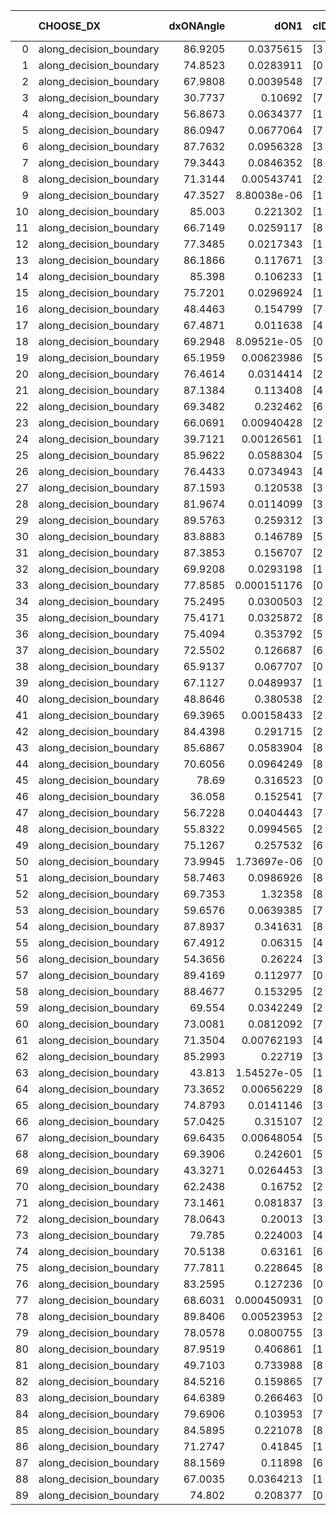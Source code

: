 |    | CHOOSE_DX               |   dxONAngle |        dON1 | cIDON1   |   dON_patch_1 |   nTON |         dON |   dxOFFAngle |       dOFF1 | cIDOFF1   |   dOFF_patch_1 |   nTOFF |        dOFF | SUCCESS   |   nExp |   dual_point_id |   subpoint_time_seconds |   total_execution_time |      logp |         dOFF/dON | Vote dOFF>dON   |
|---:|:------------------------|------------:|------------:|:---------|--------------:|-------:|------------:|-------------:|------------:|:----------|---------------:|--------:|------------:|:----------|-------:|----------------:|------------------------:|-----------------------:|----------:|-----------------:|:----------------|
|  0 | along_decision_boundary |     86.9205 | 0.0375615   | [3 6]    |   0.0375615   |      1 | 0.0375615   |      85.0666 | 0.243676    | [3 6]     |    0.243676    |       1 | 0.243676    | True      |      1 |               5 |                1.34033  |                3.59813 |  0        |      6.4874      | True            |
|  1 | along_decision_boundary |     74.8523 | 0.0283911   | [0 1]    |   0.0283911   |      1 | 0.0283911   |      75.5802 | 0.0298309   | [0 1]     |    0.0298309   |       1 | 0.0298309   | True      |      2 |               6 |                1.6499   |                5.25205 | -0.5      |      1.05071     | True            |
|  2 | along_decision_boundary |     67.9808 | 0.0039548   | [7 9]    |   0.0039548   |      1 | 0.0039548   |      75.3364 | 0.00818928  | [7 9]     |    0.00818928  |       1 | 0.00818928  | True      |      3 |               7 |                0.767378 |                6.02492 | -1        |      2.07072     | True            |
|  3 | along_decision_boundary |     30.7737 | 0.10692     | [7 9]    |   0.10692     |      1 | 0.10692     |      48.3259 | 0.367388    | [7 9]     |    0.367388    |       1 | 0.367388    | True      |      4 |               8 |                2.79837  |                8.82726 | -1.5      |      3.43609     | True            |
|  4 | along_decision_boundary |     56.8673 | 0.0634377   | [1 9]    |   0.0634377   |      1 | 0.0634377   |      86.654  | 0.0692668   | [0 9]     |    0.0692668   |       1 | 0.0692668   | True      |      5 |               9 |                2.02626  |               10.8605  | -2        |      1.09189     | True            |
|  5 | along_decision_boundary |     86.0947 | 0.0677064   | [7 9]    |   0.0677064   |      1 | 0.0677064   |      82.0298 | 0.0193633   | [7 9]     |    0.0193633   |       1 | 0.0193633   | False     |      6 |              16 |                0.989003 |               22.0424  | -2.5      |      0.285989    | False           |
|  6 | along_decision_boundary |     87.7632 | 0.0956328   | [3 4]    |   0.0956328   |      1 | 0.0956328   |      76.053  | 0.042888    | [3 4]     |    0.042888    |       1 | 0.042888    | False     |      7 |              17 |                2.49544  |               24.5448  | -1.33333  |      0.448465    | False           |
|  7 | along_decision_boundary |     79.3443 | 0.0846352   | [8 9]    |   0.0846352   |      1 | 0.0846352   |      78.1712 | 0.160171    | [8 9]     |    0.160171    |       1 | 0.160171    | True      |      8 |              18 |                1.4503   |               26       | -0.642857 |      1.89249     | True            |
|  8 | along_decision_boundary |     71.3144 | 0.00543741  | [2 7]    |   0.00543741  |      1 | 0.00543741  |      88.2177 | 0.244116    | [2 7]     |    0.244116    |       1 | 0.244116    | True      |      9 |              20 |                1.58282  |               29.8246  | -1        |     44.8956      | True            |
|  9 | along_decision_boundary |     47.3527 | 8.80038e-06 | [1 8]    |   8.80038e-06 |      1 | 8.80038e-06 |      70.3795 | 0.275613    | [0 8]     |    0.275613    |       1 | 0.275613    | True      |     10 |              21 |                2.69595  |               32.5246  | -1.38889  |  31318.4         | True            |
| 10 | along_decision_boundary |     85.003  | 0.221302    | [1 4]    |   0.221302    |      1 | 0.221302    |      63.7988 | 0.213389    | [0 4]     |    0.213389    |       1 | 0.213389    | False     |     11 |              22 |                3.30084  |               35.8304  | -1.8      |      0.964241    | False           |
| 11 | along_decision_boundary |     66.7149 | 0.0259117   | [8 9]    |   0.0259117   |      1 | 0.0259117   |      72.1241 | 0.165629    | [8 9]     |    0.165629    |       1 | 0.165629    | True      |     12 |              23 |                1.73082  |               37.5662  | -1.13636  |      6.39205     | True            |
| 12 | along_decision_boundary |     77.3485 | 0.0217343   | [1 9]    |   0.0217343   |      1 | 0.0217343   |      83.2048 | 0.0298071   | [0 9]     |    0.0298071   |       1 | 0.0298071   | True      |     13 |              24 |                0.781461 |               38.3527  | -1.5      |      1.37143     | True            |
| 13 | along_decision_boundary |     86.1866 | 0.117671    | [3 7]    |   0.117671    |      1 | 0.117671    |      66.5724 | 0.275124    | [3 7]     |    0.275124    |       1 | 0.275124    | True      |     14 |              26 |                2.88463  |               41.2723  | -1.88462  |      2.33808     | True            |
| 14 | along_decision_boundary |     85.398  | 0.106233    | [1 9]    |   0.106233    |      1 | 0.106233    |      82.3763 | 0.138641    | [0 9]     |    0.138641    |       1 | 0.138641    | True      |     15 |              27 |                0.734237 |               42.0116  | -2.28571  |      1.30506     | True            |
| 15 | along_decision_boundary |     75.7201 | 0.0296924   | [1 8]    |   0.0296924   |      1 | 0.0296924   |      58.8101 | 0.0500498   | [0 8]     |    0.0500498   |       1 | 0.0500498   | True      |     16 |              28 |                1.98252  |               43.9991  | -2.7      |      1.68561     | True            |
| 16 | along_decision_boundary |     48.4463 | 0.154799    | [7 9]    |   0.154799    |      1 | 0.154799    |      56.2054 | 0.0566146   | [7 9]     |    0.0566146   |       1 | 0.0566146   | False     |     17 |              29 |                2.06765  |               46.0738  | -3.125    |      0.365731    | False           |
| 17 | along_decision_boundary |     67.4871 | 0.011638    | [4 5]    |   0.011638    |      1 | 0.011638    |      67.0793 | 0.106429    | [4 5]     |    0.106429    |       1 | 0.106429    | True      |     18 |              33 |                1.64916  |               50.6687  | -2.38235  |      9.14496     | True            |
| 18 | along_decision_boundary |     69.2948 | 8.09521e-05 | [0 9]    |   8.09521e-05 |      1 | 8.09521e-05 |      76.5988 | 0.16261     | [0 9]     |    0.16261     |       1 | 0.16261     | True      |     19 |              35 |                1.2522   |               53.7562  | -2.77778  |   2008.72        | True            |
| 19 | along_decision_boundary |     65.1959 | 0.00623986  | [5 7]    |   0.00623986  |      1 | 0.00623986  |      52.8712 | 0.282012    | [5 7]     |    0.282012    |       1 | 0.282012    | True      |     20 |              36 |                1.54622  |               55.3065  | -3.18421  |     45.1952      | True            |
| 20 | along_decision_boundary |     76.4614 | 0.0314414   | [2 7]    |   0.0314414   |      1 | 0.0314414   |      83.8478 | 0.126605    | [2 7]     |    0.126605    |       1 | 0.126605    | True      |     21 |              38 |                1.21235  |               57.4925  | -3.6      |      4.02669     | True            |
| 21 | along_decision_boundary |     87.1384 | 0.113408    | [4 5]    |   0.113408    |      1 | 0.113408    |      79.2624 | 0.026781    | [4 5]     |    0.026781    |       1 | 0.026781    | False     |     22 |              39 |                1.72176  |               59.2192  | -4.02381  |      0.236147    | False           |
| 22 | along_decision_boundary |     69.3482 | 0.232462    | [6 9]    |   0.232462    |      1 | 0.232462    |      70.7977 | 0.210533    | [6 9]     |    0.210533    |       1 | 0.210533    | False     |     23 |              41 |                2.28235  |               63.1169  | -3.27273  |      0.905669    | False           |
| 23 | along_decision_boundary |     66.0691 | 0.00940428  | [2 7]    |   0.00940428  |      1 | 0.00940428  |      74.6176 | 0.31431     | [2 7]     |    0.31431     |       1 | 0.31431     | True      |     24 |              43 |                1.45062  |               67.0207  | -2.63043  |     33.422       | True            |
| 24 | along_decision_boundary |     39.7121 | 0.00126561  | [1 7]    |   0.00126561  |      1 | 0.00126561  |      88.4931 | 0.000926882 | [0 7]     |    0.000926882 |       1 | 0.000926882 | False     |     25 |              47 |                0.817658 |               72.1792  | -3        |      0.732361    | False           |
| 25 | along_decision_boundary |     85.9622 | 0.0588304   | [5 7]    |   0.0588304   |      1 | 0.0588304   |      85.8581 | 0.0221396   | [5 7]     |    0.0221396   |       1 | 0.0221396   | False     |     26 |              48 |                1.41492  |               73.6021  | -2.42     |      0.376329    | False           |
| 26 | along_decision_boundary |     76.4433 | 0.0734943   | [4 8]    |   0.0734943   |      1 | 0.0734943   |      74.7697 | 0.0463963   | [4 8]     |    0.0463963   |       1 | 0.0463963   | False     |     27 |              50 |                1.16954  |               77.252   | -1.92308  |      0.631291    | False           |
| 27 | along_decision_boundary |     87.1593 | 0.120538    | [3 9]    |   0.120538    |      1 | 0.120538    |      88.4748 | 0.173708    | [3 9]     |    0.173708    |       1 | 0.173708    | True      |     28 |              51 |                1.40225  |               78.659   | -1.5      |      1.4411      | True            |
| 28 | along_decision_boundary |     81.9674 | 0.0114099   | [3 9]    |   0.0114099   |      1 | 0.0114099   |      83.4391 | 0.00216056  | [3 9]     |    0.00216056  |       1 | 0.00216056  | False     |     29 |              53 |                0.768013 |               79.4783  | -1.78571  |      0.189357    | False           |
| 29 | along_decision_boundary |     89.5763 | 0.259312    | [3 5]    |   0.259312    |      1 | 0.259312    |      78.4948 | 0.0878218   | [3 5]     |    0.0878218   |       1 | 0.0878218   | False     |     30 |              54 |                1.66563  |               81.1479  | -1.39655  |      0.338672    | False           |
| 30 | along_decision_boundary |     83.8883 | 0.146789    | [5 7]    |   0.146789    |      1 | 0.146789    |      79.8554 | 0.28633     | [5 7]     |    0.28633     |       1 | 0.28633     | True      |     31 |              57 |                2.6206   |               85.9017  | -1.06667  |      1.95063     | True            |
| 31 | along_decision_boundary |     87.3853 | 0.156707    | [2 8]    |   0.156707    |      1 | 0.156707    |      72.9163 | 0.283907    | [2 8]     |    0.283907    |       1 | 0.283907    | True      |     32 |              61 |                2.32797  |               88.3561  | -1.30645  |      1.8117      | True            |
| 32 | along_decision_boundary |     69.9208 | 0.0293198   | [1 9]    |   0.0293198   |      1 | 0.0293198   |      88.5384 | 0.0434731   | [1 9]     |    0.0434731   |       1 | 0.0434731   | True      |     33 |              63 |                1.5847   |               89.9818  | -1.5625   |      1.48272     | True            |
| 33 | along_decision_boundary |     77.8585 | 0.000151176 | [0 7]    |   0.000151176 |      1 | 0.000151176 |      69.6641 | 3.04577e-06 | [0 7]     |    3.04577e-06 |       1 | 3.04577e-06 | False     |     34 |              64 |                0.739058 |               90.7259  | -1.83333  |      0.0201472   | False           |
| 34 | along_decision_boundary |     75.2495 | 0.0300503   | [2 7]    |   0.0300503   |      1 | 0.0300503   |      53.9398 | 0.226721    | [2 7]     |    0.226721    |       1 | 0.226721    | True      |     35 |              67 |                2.72413  |               93.551   | -1.47059  |      7.54469     | True            |
| 35 | along_decision_boundary |     75.4171 | 0.0325872   | [8 9]    |   0.0325872   |      1 | 0.0325872   |      65.8744 | 0.0811101   | [8 9]     |    0.0811101   |       1 | 0.0811101   | True      |     36 |              69 |                1.60527  |               96.897   | -1.72857  |      2.48902     | True            |
| 36 | along_decision_boundary |     75.4094 | 0.353792    | [5 9]    |   0.353792    |      1 | 0.353792    |      77.2605 | 0.218136    | [5 9]     |    0.218136    |       1 | 0.218136    | False     |     37 |              70 |                2.71158  |               99.6176  | -2        |      0.616567    | False           |
| 37 | along_decision_boundary |     72.5502 | 0.126687    | [6 8]    |   0.126687    |      1 | 0.126687    |      63.5325 | 0.326702    | [6 8]     |    0.326702    |       1 | 0.326702    | True      |     38 |              71 |                2.66109  |              102.284   | -1.63514  |      2.57882     | True            |
| 38 | along_decision_boundary |     65.9137 | 0.067707    | [0 8]    |   0.067707    |      1 | 0.067707    |      76.6552 | 0.0493192   | [1 8]     |    0.0493192   |       1 | 0.0493192   | False     |     39 |              73 |                1.90344  |              107.8     | -1.89474  |      0.728421    | False           |
| 39 | along_decision_boundary |     67.1127 | 0.0489937   | [1 8]    |   0.0489937   |      1 | 0.0489937   |      83.8304 | 0.0232382   | [0 8]     |    0.0232382   |       1 | 0.0232382   | False     |     40 |              74 |                1.08833  |              108.894   | -1.55128  |      0.474311    | False           |
| 40 | along_decision_boundary |     48.8646 | 0.380538    | [2 8]    |   0.380538    |      1 | 0.380538    |      51.8627 | 0.0466854   | [2 8]     |    0.0466854   |       1 | 0.0466854   | False     |     41 |              75 |                1.86679  |              110.769   | -1.25     |      0.122683    | False           |
| 41 | along_decision_boundary |     69.3965 | 0.00158433  | [2 7]    |   0.00158433  |      1 | 0.00158433  |      74.3557 | 0.0754909   | [2 7]     |    0.0754909   |       1 | 0.0754909   | True      |     42 |              77 |                1.10088  |              111.916   | -0.987805 |     47.6485      | True            |
| 42 | along_decision_boundary |     84.4398 | 0.291715    | [2 6]    |   0.291715    |      1 | 0.291715    |      78.2055 | 0.249692    | [2 6]     |    0.249692    |       1 | 0.249692    | False     |     43 |              78 |                3.18953  |              115.113   | -1.19048  |      0.855945    | False           |
| 43 | along_decision_boundary |     85.6867 | 0.0583904   | [8 9]    |   0.0583904   |      1 | 0.0583904   |      80.4814 | 0.266019    | [8 9]     |    0.266019    |       1 | 0.266019    | True      |     44 |              80 |                1.24182  |              118.749   | -0.94186  |      4.55587     | True            |
| 44 | along_decision_boundary |     70.6056 | 0.0964249   | [8 9]    |   0.0964249   |      1 | 0.0964249   |      55.2798 | 0.180847    | [8 9]     |    0.180847    |       1 | 0.180847    | True      |     45 |              82 |                1.76871  |              120.572   | -1.13636  |      1.87553     | True            |
| 45 | along_decision_boundary |     78.69   | 0.316523    | [0 9]    |   0.316523    |      1 | 0.316523    |      65.9053 | 9.23846e-06 | [1 9]     |    9.23846e-06 |       1 | 9.23846e-06 | False     |     46 |              83 |                1.93631  |              122.513   | -1.34444  |      2.91873e-05 | False           |
| 46 | along_decision_boundary |     36.058  | 0.152541    | [7 9]    |   0.152541    |      1 | 0.152541    |      84.0846 | 0.0824868   | [7 9]     |    0.0824868   |       1 | 0.0824868   | False     |     47 |              86 |                1.25004  |              123.841   | -1.08696  |      0.540752    | False           |
| 47 | along_decision_boundary |     56.7228 | 0.0404443   | [7 9]    |   0.0404443   |      1 | 0.0404443   |      88.5573 | 0.0122654   | [7 9]     |    0.0122654   |       1 | 0.0122654   | False     |     48 |              87 |                0.690488 |              124.537   | -0.861702 |      0.303267    | False           |
| 48 | along_decision_boundary |     55.8322 | 0.0994565   | [2 7]    |   0.0994565   |      1 | 0.0994565   |      70.8726 | 0.0670194   | [2 7]     |    0.0670194   |       1 | 0.0670194   | False     |     49 |              88 |                1.72654  |              126.268   | -0.666667 |      0.673857    | False           |
| 49 | along_decision_boundary |     75.1267 | 0.257532    | [6 8]    |   0.257532    |      1 | 0.257532    |      69.1663 | 0.309597    | [6 8]     |    0.309597    |       1 | 0.309597    | True      |     50 |              90 |                2.93601  |              129.245   | -0.5      |      1.20217     | True            |
| 50 | along_decision_boundary |     73.9945 | 1.73697e-06 | [0 9]    |   1.73697e-06 |      1 | 1.73697e-06 |      80.0888 | 0.598607    | [0 9]     |    0.598607    |       1 | 0.598607    | True      |     51 |              91 |                1.59216  |              130.844   | -0.64     | 344627           | True            |
| 51 | along_decision_boundary |     58.7463 | 0.0986926   | [8 9]    |   0.0986926   |      1 | 0.0986926   |      74.0555 | 0.525656    | [8 9]     |    0.525656    |       1 | 0.525656    | True      |     52 |              92 |                2.58789  |              133.44    | -0.794118 |      5.3262      | True            |
| 52 | along_decision_boundary |     69.7353 | 1.32358     | [8 9]    |   1.32358     |      1 | 1.32358     |      56.4711 | 0.16024     | [8 9]     |    0.16024     |       1 | 0.16024     | False     |     53 |              94 |                3.87791  |              137.355   | -0.961538 |      0.121066    | False           |
| 53 | along_decision_boundary |     59.6576 | 0.0639385   | [7 9]    |   0.0639385   |      1 | 0.0639385   |      58.184  | 0.0374688   | [7 9]     |    0.0374688   |       1 | 0.0374688   | False     |     54 |              96 |                1.21568  |              138.63    | -0.764151 |      0.586014    | False           |
| 54 | along_decision_boundary |     87.8937 | 0.341631    | [8 9]    |   0.341631    |      1 | 0.341631    |      72.4106 | 0.115146    | [8 9]     |    0.115146    |       1 | 0.115146    | False     |     55 |              98 |                2.5465   |              146.041   | -0.592593 |      0.337046    | False           |
| 55 | along_decision_boundary |     67.4912 | 0.06315     | [4 8]    |   0.06315     |      1 | 0.06315     |      70.8717 | 0.119271    | [4 8]     |    0.119271    |       1 | 0.119271    | True      |     56 |              99 |                1.6446   |              147.69    | -0.445455 |      1.8887      | True            |
| 56 | along_decision_boundary |     54.3656 | 0.26224     | [3 4]    |   0.26224     |      1 | 0.26224     |      52.3304 | 0.127731    | [3 4]     |    0.127731    |       1 | 0.127731    | False     |     57 |             100 |                3.22557  |              150.921   | -0.571429 |      0.487077    | False           |
| 57 | along_decision_boundary |     89.4169 | 0.112977    | [0 2]    |   0.112977    |      1 | 0.112977    |      86.287  | 0.0455964   | [0 2]     |    0.0455964   |       1 | 0.0455964   | False     |     58 |             101 |                1.49068  |              152.417   | -0.429825 |      0.403591    | False           |
| 58 | along_decision_boundary |     88.4677 | 0.153295    | [2 7]    |   0.153295    |      1 | 0.153295    |      57.1895 | 0.124134    | [2 7]     |    0.124134    |       1 | 0.124134    | False     |     59 |             103 |                1.82059  |              154.284   | -0.310345 |      0.809767    | False           |
| 59 | along_decision_boundary |     69.554  | 0.0342249   | [2 7]    |   0.0342249   |      1 | 0.0342249   |      80.6829 | 0.150874    | [2 7]     |    0.150874    |       1 | 0.150874    | True      |     60 |             105 |                2.35637  |              158.394   | -0.211864 |      4.4083      | True            |
| 60 | along_decision_boundary |     73.0081 | 0.0812092   | [7 9]    |   0.0812092   |      1 | 0.0812092   |      73.1749 | 0.502707    | [7 9]     |    0.502707    |       1 | 0.502707    | True      |     61 |             108 |                3.40025  |              163.837   | -0.3      |      6.19027     | True            |
| 61 | along_decision_boundary |     71.3504 | 0.00762193  | [4 6]    |   0.00762193  |      1 | 0.00762193  |      78.9443 | 0.109978    | [4 6]     |    0.109978    |       1 | 0.109978    | True      |     62 |             110 |                1.12463  |              165.009   | -0.401639 |     14.4292      | True            |
| 62 | along_decision_boundary |     85.2993 | 0.22719     | [3 4]    |   0.22719     |      1 | 0.22719     |      73.0109 | 0.122434    | [3 4]     |    0.122434    |       1 | 0.122434    | False     |     63 |             111 |                2.64005  |              167.655   | -0.516129 |      0.538906    | False           |
| 63 | along_decision_boundary |     43.813  | 1.54527e-05 | [1 8]    |   1.54527e-05 |      1 | 1.54527e-05 |      66.2818 | 0.117444    | [0 8]     |    0.117444    |       1 | 0.117444    | True      |     64 |             113 |                0.710959 |              171.889   | -0.388889 |   7600.21        | True            |
| 64 | along_decision_boundary |     73.3652 | 0.00656229  | [8 9]    |   0.00656229  |      1 | 0.00656229  |      72.9229 | 0.300945    | [8 9]     |    0.300945    |       1 | 0.300945    | True      |     65 |             114 |                2.2188   |              174.112   | -0.5      |     45.8598      | True            |
| 65 | along_decision_boundary |     74.8793 | 0.0141146   | [3 9]    |   0.0141146   |      1 | 0.0141146   |      67.8273 | 0.0734234   | [3 9]     |    0.0734234   |       1 | 0.0734234   | True      |     66 |             115 |                1.12022  |              175.24    | -0.623077 |      5.20194     | True            |
| 66 | along_decision_boundary |     57.0425 | 0.315107    | [2 8]    |   0.315107    |      1 | 0.315107    |      66.4495 | 0.521024    | [2 8]     |    0.521024    |       1 | 0.521024    | True      |     67 |             116 |                3.11841  |              178.363   | -0.757576 |      1.65348     | True            |
| 67 | along_decision_boundary |     69.6435 | 0.00648054  | [5 6]    |   0.00648054  |      1 | 0.00648054  |      71.7741 | 0.0507898   | [5 6]     |    0.0507898   |       1 | 0.0507898   | True      |     68 |             117 |                1.13281  |              179.501   | -0.902985 |      7.83727     | True            |
| 68 | along_decision_boundary |     69.3906 | 0.242601    | [5 6]    |   0.242601    |      1 | 0.242601    |      67.8295 | 0.109266    | [5 6]     |    0.109266    |       1 | 0.109266    | False     |     69 |             118 |                2.65592  |              182.162   | -1.05882  |      0.450394    | False           |
| 69 | along_decision_boundary |     43.3271 | 0.0264453   | [3 5]    |   0.0264453   |      1 | 0.0264453   |      64.8423 | 0.462251    | [3 5]     |    0.462251    |       1 | 0.462251    | True      |     70 |             120 |                1.48973  |              185.304   | -0.876812 |     17.4795      | True            |
| 70 | along_decision_boundary |     62.2438 | 0.16752     | [2 4]    |   0.16752     |      1 | 0.16752     |      67.0039 | 0.00772075  | [2 4]     |    0.00772075  |       1 | 0.00772075  | False     |     71 |             121 |                1.81393  |              187.125   | -1.02857  |      0.0460885   | False           |
| 71 | along_decision_boundary |     73.1461 | 0.081837    | [3 4]    |   0.081837    |      1 | 0.081837    |      77.2121 | 0.126438    | [3 4]     |    0.126438    |       1 | 0.126438    | True      |     72 |             122 |                1.30357  |              188.434   | -0.852113 |      1.545       | True            |
| 72 | along_decision_boundary |     78.0643 | 0.20013     | [3 8]    |   0.20013     |      1 | 0.20013     |      79.1952 | 0.32925     | [3 8]     |    0.32925     |       1 | 0.32925     | True      |     73 |             124 |                3.97222  |              192.445   | -1        |      1.64519     | True            |
| 73 | along_decision_boundary |     79.785  | 0.224003    | [4 6]    |   0.224003    |      1 | 0.224003    |      67.9911 | 0.693224    | [4 6]     |    0.693224    |       1 | 0.693224    | True      |     74 |             125 |                4.54017  |              196.992   | -1.15753  |      3.0947      | True            |
| 74 | along_decision_boundary |     70.5138 | 0.63161     | [6 9]    |   0.63161     |      1 | 0.63161     |      67.4556 | 0.0647225   | [6 9]     |    0.0647225   |       1 | 0.0647225   | False     |     75 |             126 |                2.49679  |              199.494   | -1.32432  |      0.102472    | False           |
| 75 | along_decision_boundary |     77.7811 | 0.228645    | [8 9]    |   0.228645    |      1 | 0.228645    |      66.5624 | 0.813137    | [8 9]     |    0.813137    |       1 | 0.813137    | True      |     76 |             127 |                6.26358  |              205.766   | -1.12667  |      3.55633     | True            |
| 76 | along_decision_boundary |     83.2595 | 0.127236    | [0 1]    |   0.127236    |      1 | 0.127236    |      81.3132 | 0.41638     | [0 1]     |    0.41638     |       1 | 0.41638     | True      |     77 |             130 |                2.20293  |              209.274   | -1.28947  |      3.2725      | True            |
| 77 | along_decision_boundary |     68.6031 | 0.000450931 | [0 1]    |   0.000450931 |      1 | 0.000450931 |      70.4344 | 0.17105     | [0 1]     |    0.17105     |       1 | 0.17105     | True      |     78 |             131 |                1.20547  |              210.484   | -1.46104  |    379.328       | True            |
| 78 | along_decision_boundary |     89.8406 | 0.00523953  | [2 3]    |   0.00523953  |      1 | 0.00523953  |      88.1187 | 0.0591263   | [2 3]     |    0.0591263   |       1 | 0.0591263   | True      |     79 |             132 |                1.22835  |              211.718   | -1.64103  |     11.2847      | True            |
| 79 | along_decision_boundary |     78.0578 | 0.0800755   | [3 6]    |   0.0800755   |      1 | 0.0800755   |      80.4342 | 0.0746021   | [3 6]     |    0.0746021   |       1 | 0.0746021   | False     |     80 |             139 |                1.89429  |              230.301   | -1.82911  |      0.931646    | False           |
| 80 | along_decision_boundary |     87.9519 | 0.406861    | [1 9]    |   0.406861    |      1 | 0.406861    |      56.456  | 9.33324e-05 | [0 9]     |    9.33324e-05 |       1 | 9.33324e-05 | False     |     81 |             141 |                1.15579  |              231.497   | -1.6      |      0.000229397 | False           |
| 81 | along_decision_boundary |     49.7103 | 0.733988    | [8 9]    |   0.733988    |      1 | 0.733988    |      48.3709 | 0.154319    | [8 9]     |    0.154319    |       1 | 0.154319    | False     |     82 |             143 |                4.08812  |              235.62    | -1.38889  |      0.210248    | False           |
| 82 | along_decision_boundary |     84.5216 | 0.159865    | [7 9]    |   0.159865    |      1 | 0.159865    |      74.9063 | 0.385729    | [7 9]     |    0.385729    |       1 | 0.385729    | True      |     83 |             147 |                3.02696  |              240.141   | -1.19512  |      2.41283     | True            |
| 83 | along_decision_boundary |     64.6389 | 0.266463    | [0 1]    |   0.266463    |      1 | 0.266463    |      63.2734 | 0.30748     | [0 1]     |    0.30748     |       1 | 0.30748     | True      |     84 |             148 |                3.50248  |              243.651   | -1.35542  |      1.15393     | True            |
| 84 | along_decision_boundary |     79.6906 | 0.103953    | [7 9]    |   0.103953    |      1 | 0.103953    |      76.484  | 0.183286    | [7 9]     |    0.183286    |       1 | 0.183286    | True      |     85 |             149 |                1.49828  |              245.155   | -1.52381  |      1.76317     | True            |
| 85 | along_decision_boundary |     84.5895 | 0.221078    | [8 9]    |   0.221078    |      1 | 0.221078    |      88.3957 | 0.0406716   | [8 9]     |    0.0406716   |       1 | 0.0406716   | False     |     86 |             156 |                1.5765   |              250.883   | -1.7      |      0.183969    | False           |
| 86 | along_decision_boundary |     71.2747 | 0.41845     | [1 8]    |   0.41845     |      1 | 0.41845     |      74.2947 | 0.154574    | [0 8]     |    0.154574    |       1 | 0.154574    | False     |     87 |             158 |                3.54105  |              256.012   | -1.48837  |      0.369397    | False           |
| 87 | along_decision_boundary |     88.1569 | 0.11898     | [6 9]    |   0.11898     |      1 | 0.11898     |      79.1747 | 0.0721836   | [6 9]     |    0.0721836   |       1 | 0.0721836   | False     |     88 |             160 |                1.70169  |              257.748   | -1.2931   |      0.606687    | False           |
| 88 | along_decision_boundary |     67.0035 | 0.0364213   | [1 9]    |   0.0364213   |      1 | 0.0364213   |      81.4338 | 0.131797    | [0 9]     |    0.131797    |       1 | 0.131797    | True      |     89 |             161 |                2.57591  |              260.329   | -1.11364  |      3.61867     | True            |
| 89 | along_decision_boundary |     74.802  | 0.208377    | [0 1]    |   0.208377    |      1 | 0.208377    |      67.9878 | 0.124193    | [0 1]     |    0.124193    |       1 | 0.124193    | False     |     90 |             162 |                1.85016  |              262.185   | -1.26404  |      0.596003    | False           |